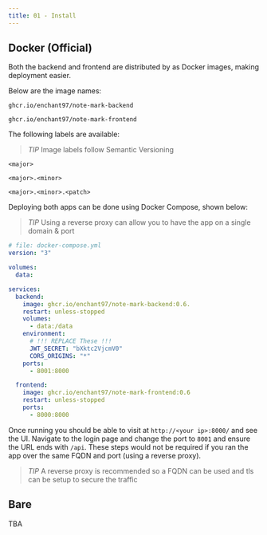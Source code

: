 ```yaml
---
title: 01 - Install
---
```


## Docker (Official)
Both the backend and frontend are distributed by as Docker images, making deployment easier.

Below are the image names:

```text
ghcr.io/enchant97/note-mark-backend

ghcr.io/enchant97/note-mark-frontend
```

The following labels are available:

> *TIP* Image labels follow Semantic Versioning

```text
<major>

<major>.<minor>

<major>.<minor>.<patch>
```

Deploying both apps can be done using Docker Compose, shown below:

> *TIP* Using a reverse proxy can allow you to have the app on a single domain & port

```yaml
# file: docker-compose.yml
version: "3"

volumes:
  data:

services:
  backend:
    image: ghcr.io/enchant97/note-mark-backend:0.6.
    restart: unless-stopped
    volumes:
      - data:/data
    environment:
      # !!! REPLACE These !!!
      JWT_SECRET: "bXktc2VjcmV0"
      CORS_ORIGINS: "*"
    ports:
      - 8001:8000

  frontend:
    image: ghcr.io/enchant97/note-mark-frontend:0.6
    restart: unless-stopped
    ports:
      - 8000:8000
```

Once running you should be able to visit at `http://<your ip>:8000/` and see the UI. Navigate to the login page and change the port to `8001` and ensure the URL ends with `/api`. These steps would not be required if you ran the app over the same FQDN and port (using a reverse proxy).

> *TIP* A reverse proxy is recommended so a FQDN can be used and tls can be setup to secure the traffic

## Bare
TBA
